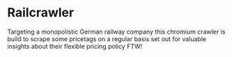 # Railcrawler

Targeting a monopolistic German railway company this chromium crawler is build to scrape some pricetags on a regular basis set out for valuable insights about their flexible pricing policy FTW!

